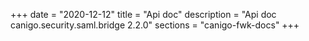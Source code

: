 +++
date        = "2020-12-12"
title       = "Api doc"
description = "Api doc canigo.security.saml.bridge 2.2.0"
sections    = "canigo-fwk-docs"
+++